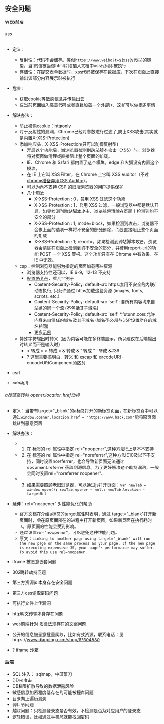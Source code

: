 
## 安全问题

#### WEB前端
######  xss
- 定义：
    - 反射性：代码不会储存。类似`https://www.weibo?t=${xss的代码}`的链接，当t的值被当做html片段插入文档中xss代码即被执行
    - 存储性：在提交表单数据时，xss代码被保存在数据库，下次在页面上直接输出该部分内容展示时被执行
- 危害：
    - 获取cookie等敏感信息并传输出去
    - 在当前页面加入恶意代码或者直接加载一个外部js，这样可以做很多事情
- 解决办法：
    - 防止被偷cookie：httponly
    - 对于反射性的漏洞，Chrome已经对参数进行过滤了,防止XSS攻击(其实就是内置X-XSS-Protection)
    - 添加响应头：X-XSS-Protection(只可以防御反射型)
        - 开启这个功能后，当浏览器检测到跨站脚本攻击（XSS）时，浏览器将对页面做清理或直接阻止整个页面的加载。
        - IE、Chrome 和 Safari 都内置了这个模块。edge 和火狐没有内置这个模块。
        - 在 IE 上它叫 XSS Filter，在 Chrome 上它叫 XSS Auditor（不过[chrome准备弃用XSS Auditor](https://linux.cn/article-11112-1.html)）。
        - 可以为尚不支持 CSP 的旧版浏览器的用户提供保护
        - 几个用法：
            - X-XSS-Protection : 0，禁用 XSS 过滤这个功能
            - X-XSS-Protection : 1，启用 XSS 过滤，一般浏览器中都是默认开启。如果检测到跨站脚本攻击，浏览器将清除在页面上检测到的不安全的部分
            - X-XSS-Protection : 1; mode=block，如果检测到攻击，浏览器不会像上面的选项一样将不安全的部分删除，而是直接阻止整个页面的加载
            - X-XSS-Protection : 1; report=<reporting-uri>，如果检测到跨站脚本攻击，浏览器会清除在页面上检测到的不安全的部分，并使用report-uri的功能 POST 一个 XSS 警报。这个功能只有在 Chrome 中有效果，在 IE 中无效。
    - csp：控制浏览器能够为指定的页面加载哪些资源
        - 浏览器支持性还可以，IE 6-9，12-13 不支持
        - [配置略复杂](https://developer.mozilla.org/zh-CN/docs/Web/HTTP/Headers/Content-Security-Policy)，看几个例子
            - Content-Security-Policy: default-src https:禁用不安全的内联/动态执行, 只允许通过 https加载这些资源 (images, fonts, scripts, etc.)
            - Content-Security-Policy: default-src 'self': 要所有内容均来自站点的同一个源 (不包括其子域名)
            - Content-Security-Policy: default-src 'self' *.futunn.com:允许内容来自信任的域名及其子域名 (域名不必须与CSP设置所在的域名相同)
            - 更多[示例](https://infosec.mozilla.org/guidelines/web_security#examples-4)
    - 特殊字符输出时转义（因为内容可能在多终端显示，所以建议在后端输出时转义而不是输入时）
        - < 转成 &lt; > 转成 &gt; & 转成 &amp; " 转成 &quot; ' 转成 &#39
        - ? 这里需要搞明白，转义 和 escap 和 encodeURI 、encodeURIComponent的区别

- csrf
- cdn劫持

###### a标签跳转时 opener.location.href劫持
- 定义：当带有target="_blank"的a标签打开的新标签页面，在新标签页中可以通过`window.opener.location.href = 'https://www.hack.com'`能将原页面跳转到恶意页面
- 解决办法：
    - 1. 在 <a> 标签的 rel 属性中指定 rel="noopener",这种方法IE上基本不支持
    - 2. 在 <a> 标签的 rel 属性中指定 rel="noreferrer",这种方法IE10及以下不支持，同时设置noreferrer，也会导致新页面无法通过document.referrer 获取到源信息。为了更好解决这个劫持漏洞，一般会同时设置rel="noreferrer noopener"。
    - 3. 如果需要照顾老旧浏览器，可以通过js打开页面：`var newTab = window.open(); newTab.opener = null; newTab.location = targetUrl`
- 延伸：rel="noopener" 对性能优化的帮助
    - 官方文档在介绍[a标签的target属性](https://developer.mozilla.org/zh-CN/docs/Web/HTML/Element/a)时表明，通过 target="_blank"打开新页面时，会在原页面所在的进程中打开新页面，如果新页面在执行耗时js，原页面的性能会受到影响。
    - 通过设置rel="noopener"，可以避免这种性能问题。
    - 原文：`Linking to another page using target="_blank" will run the new page on the same process as your page. If the new page is executing expensive JS, your page's performance may suffer. To avoid this use rel=noopener.`

- iframe 被恶意嵌套问题
- 302跳转劫持问题
- 第三方资源js 本身存在安全问题
- 第三方css偷取密码问题
- 可执行文件上传漏洞
- http明文传输本身存在问题
- web前端针对 法律法规存在的文案问题
- 公开的信息被恶意批量爬取，比如有效资源，联系电话：见https://www.dianping.com/shop/57504830

- ? iframe 沙箱
#### 后端

- SQL 注入： sqlmap，中国菜刀
- DDos攻击
- DB权限扩散导致的数据泄露风险
- 敏感信息加密程度低存在的可能被撞库问题
- 目录向上遍历漏洞
- 弱口令问题
- 越权问题：只检测登录态是否有效，不检测是否为对应用户的登录态
- 逻辑错误，比如通过手机号就能找回密码

